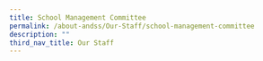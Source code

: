 ```yaml
---
title: School Management Committee
permalink: /about-andss/Our-Staff/school-management-committee
description: ""
third_nav_title: Our Staff
---
```

